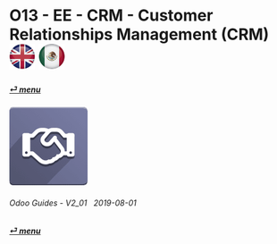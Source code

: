 # O13 - EE - CRM - Customer Relationships Management (CRM) &nbsp;&nbsp;&nbsp;&nbsp; [![en-uk](/doc/img/en-uk_flag_button_small.png)](/en-uk/o13/ee/crm/en-uk-o13-ee-crm-crm-guides.md) [ ![es-mx](/doc/img/es-mx_flag_button_small.png)](/es-mx/o13/ee/crm/es-mx-o13-ee-crm-crm-guides.md)
#### [_&#x23CE; menu_](/en-uk/o13/ee/en-uk-o13-ee-guides-menu.md)  
### ![crm](/doc/img/crm.png)
	
###### Odoo Guides - V2_01 &nbsp; 2019-08-01  
**[_&#x23CE; menu_](/en-uk/o13/ee/en-uk-o13-ee-guides-menu.md)**  


